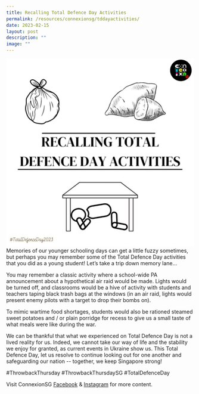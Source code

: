 ```yaml
---
title: Recalling Total Defence Day Activities
permalink: /resources/connexionsg/tddayactivities/
date: 2023-02-15
layout: post
description: ""
image: ""
---
```

![](/images/connexionsg/2023/330720263_870165204214644_1588211410563291633_n.jpg)Memories of our younger schooling days can get a little fuzzy sometimes, but perhaps you may remember some of the Total Defence Day activities that you did as a young student! Let’s take a trip down memory lane…

You may remember a classic activity where a school-wide PA announcement about a hypothetical air raid would be made. Lights would be turned off, and classrooms would be a hive of activity with students and teachers taping black trash bags at the windows (in an air raid, lights would present enemy pilots with a target to drop their bombs on).

To mimic wartime food shortages, students would also be rationed steamed sweet potatoes and / or plain porridge for recess to give us a small taste of what meals were like during the war.

We can be thankful that what we experienced on Total Defence Day is not a lived reality for us. Indeed, we cannot take our way of life and the stability we enjoy for granted, as current events in Ukraine show us. This Total Defence Day, let us resolve to continue looking out for one another and safeguarding our nation -- together, we keep Singapore strong!

#ThrowbackThursday #ThrowbackThursdaySG #TotalDefenceDay

Visit ConnexionSG [Facebook](https://www.facebook.com/ConnexionSG) & [Instagram](https://www.instagram.com/connexionsg/) for more content.